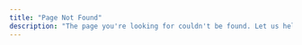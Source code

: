 ```yaml
---
title: "Page Not Found"
description: "The page you're looking for couldn't be found. Let us help you get back on track."
---
```

